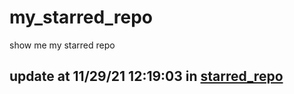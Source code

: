 # my_starred_repo
show me my starred repo

update at 11/29/21 12:19:03 in [starred_repo](./index.html)
---

